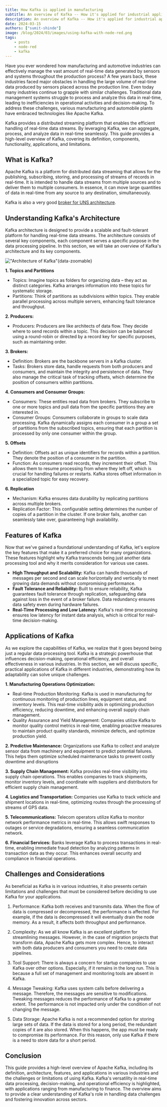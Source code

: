 ```yaml
---
title: How Kafka is applied in manufacturing
subtitle: An overview of Kafka -- How it's applied for industrial applications, and how it works
description: An overview of Kafka -- How it's applied for industrial applications, and how it works
date: 2024-03-15
authors: ["sumit-shinde"]
image: /blog/2024/03/images/using-kafka-with-node-red.png
tags:
    - posts
    - node-red
    - kafka
---
```


Have you ever wondered how manufacturing and automotive industries can effectively manage the vast amount of real-time data generated by sensors and systems throughout the production process? A few years back, these industries faced major obstacles in handling the large volume of real-time data produced by sensors placed across the production line. Even today many industries continue to grapple with similar challenges. Traditional data management systems struggle to process and analyze this data in real-time, leading to inefficiencies in operational activities and decision-making. To address these challenges, various manufacturing and automobile plants have embraced technologies like Apache Kafka.

<!--more-->

Kafka provides a distributed streaming platform that enables the efficient handling of real-time data streams. By leveraging Kafka, we can aggregate, process, and analyze data in real-time seamlessly. This guide provides a high-level overview of Kafka, covering its definition, components, functionality, applications, and limitations.

## What is Kafka?

Apache Kafka is a platform for distributed data streaming that allows for the publishing, subscribing, storing, and processing of streams of records in real-time. It is intended to handle data streams from multiple sources and to deliver them to multiple consumers. In essence, it can move large quantities of data in real-time from any source to any destination, simultaneously.

Kafka is also a very good [broker for UNS architecture](https://flowfuse.com/blog/2024/01/unified-namespace-what-broker/).

## Understanding Kafka's Architecture

Kafka architecture is designed to provide a scalable and fault-tolerant platform for handling real-time data streams. The architecture consists of several key components, each component serves a specific purpose in the data processing pipeline. In this section, we will take an overview of Kafka's architecture and its key components.

!["Architecture of Kafka"](./images/using-kafka-with-node-red-architecture-v.png "Architecture of Kafka"){data-zoomable}

**1. Topics and Partitions**
- Topics: Imagine topics as folders for organizing data – they act as distinct categories. Kafka arranges information into these topics for systematic storage.
- Partitions: Think of partitions as subdivisions within topics. They enable parallel processing across multiple servers, enhancing fault tolerance and throughput.

**2. Producers:**
- Producers: Producers are like architects of data flow. They decide where to send records within a topic. This decision can be balanced using a round-robin or directed by a record key for specific purposes, such as maintaining order.

**3. Brokers:**
- Definition: Brokers are the backbone servers in a Kafka cluster.
- Tasks: Brokers store data, handle requests from both producers and consumers, and maintain the integrity and persistence of data. They also manage the critical task of tracking offsets, which determine the position of consumers within partitions.

**4. Consumers and Consumer Groups:**
- Consumers: These entities read data from brokers. They subscribe to one or more topics and pull data from the specific partitions they are interested in.
- Consumer Groups: Consumers collaborate in groups to scale data processing. Kafka dynamically assigns each consumer in a group a set of partitions from the subscribed topics, ensuring that each partition is processed by only one consumer within the group.

**5. Offsets**
- Definition: Offsets act as unique identifiers for records within a partition. They denote the position of a consumer in the partition.
- Function: As consumers read records, they increment their offset. This allows them to resume processing from where they left off, which is crucial for handling failures or restarts. Kafka stores offset information in a specialized topic for easy recovery.

**6. Replication**
- Mechanism: Kafka ensures data durability by replicating partitions across multiple brokers.
- Replication Factor: This configurable setting determines the number of copies of a partition in the cluster. If one broker fails, another can seamlessly take over, guaranteeing high availability.

## Features of Kafka

Now that we've gained a foundational understanding of Kafka, let's explore the key features that make it a preferred choice for many organizations. These features highlight why Kafka transcends being just another data processing tool and why it merits consideration for various use cases.

- **High Throughput and Scalability:** Kafka can handle thousands of messages per second and can scale horizontally and vertically to meet growing data demands without compromising performance.
- **Fault Tolerance and Reliability:** Built to ensure reliability, Kafka guarantees fault tolerance through replication, safeguarding data against loss in the event of a broker failure. Data redundancy ensures data safety even during hardware failures.
- **Real-Time Processing and Low Latency:** Kafka's real-time processing ensures low latency for instant data analysis, which is critical for real-time decision-making.

## Applications of Kafka

As we explore the capabilities of Kafka, we realize that it goes beyond being just a regular data processing tool. Kafka is a strategic powerhouse that influences decision-making, operational efficiency, and overall effectiveness in various industries. In this section, we will discuss specific, practical applications of Kafka in different industries, demonstrating how its adaptability can solve unique challenges.

**1. Manufacturing Operations Optimization:**
- Real-time Production Monitoring: Kafka is used in manufacturing for continuous monitoring of production lines, equipment status, and inventory levels. This real-time visibility aids in optimizing production efficiency, reducing downtime, and enhancing overall supply chain management.
- Quality Assurance and Yield Management: Companies utilize Kafka to monitor quality control metrics in real-time, enabling proactive measures to maintain product quality standards, minimize defects, and optimize production yield.

**2. Predictive Maintenance:** Organizations use Kafka to collect and analyze sensor data from machinery and equipment to predict potential failures. This helps them optimize scheduled maintenance tasks to prevent costly downtime and disruptions

**3. Supply Chain Management:** Kafka provides real-time visibility into supply chain operations. This enables companies to track shipments, monitor inventory levels, and coordinate with suppliers and distributors for efficient supply chain management.

**4. Logistics and Transportation:** Companies use Kafka to track vehicle and shipment locations in real-time, optimizing routes through the processing of streams of GPS data.

**5. Telecommunications:** Telecom operators utilize Kafka to monitor network performance metrics in real-time. This allows swift responses to outages or service degradations, ensuring a seamless communication network.

**6. Financial Services:** Banks leverage Kafka to process transactions in real-time, enabling immediate fraud detection by analyzing patterns in transaction data as they occur. This enhances overall security and compliance in financial operations.

## Challenges and Considerations

As beneficial as Kafka is in various industries, it also presents certain limitations and challenges that must be considered before deciding to use Kafka for your applications.

1. Performance: Kafka both receives and transmits data. When the flow of data is compressed or decompressed, the performance is affected. For example, if the data is decompressed it will eventually drain the node memory. As a result, it affects both throughput and performance.

2. Complexity: As we all know Kafka is an excellent platform for streamlining messages. However, in the case of migration projects that transform data, Apache Kafka gets more complex. Hence, to interact with both data producers and consumers you need to create data pipelines.

3. Tool Support: There is always a concern for startup companies to use Kafka over other options.  Especially, if it remains in the long run. This is because a full set of management and monitoring tools are absent in Kafka. 

4. Message Tweaking: Kafka uses system calls before delivering a message. Therefore, the messages are sensitive to modifications. Tweaking messages reduces the performance of Kafka to a greater extent. The performance is not impacted only under the condition of not changing the message. 

5. Data Storage: Apache Kafka is not a recommended option for storing large sets of data. If the data is stored for a long period, the redundant copies of it are also stored. When this happens, the app must be ready to compromise its performance. For this reason, only use Kafka if there is a need to store data for a short period. 

## Conclusion 

This guide provides a high-level overview of Apache Kafka, including its definition, architecture, features, and applications in various industries and the challenges or limitations of using Kafka. Kafka's versatility in real-time data processing, decision-making, and operational efficiency is highlighted, with applications ranging from manufacturing to finance. The overview aims to provide a clear understanding of Kafka's role in handling data challenges and fostering innovation across sectors.

